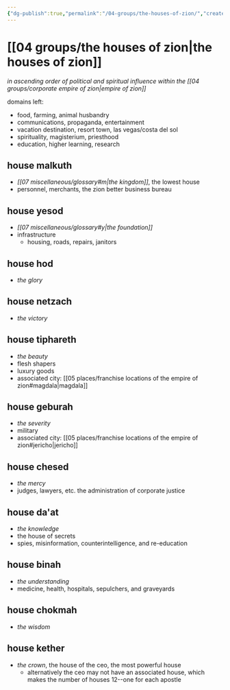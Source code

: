 ```yaml
---
{"dg-publish":true,"permalink":"/04-groups/the-houses-of-zion/","created":"2025-03-18T14:57:52.152-05:00","updated":"2025-04-29T13:28:19.138-05:00"}
---
```


# [[04 groups/the houses of zion\|the houses of zion]]
*in ascending order of political and spiritual influence within the [[04 groups/corporate empire of zion\|empire of zion]]*

domains left:
- food, farming, animal husbandry
- communications, propaganda, entertainment
- vacation destination, resort town, las vegas/costa del sol
- spirituality, magisterium, priesthood
- education, higher learning, research
## house malkuth
 - *[[07 miscellaneous/glossary#m\|the kingdom]]*, the lowest house
 - personnel, merchants, the zion better business bureau
## house yesod
 - *[[07 miscellaneous/glossary#y\|the foundation]]*
 - infrastructure
	 - housing, roads, repairs, janitors
## house hod
- *the glory*
## house netzach
- *the victory*
## house tiphareth
- *the beauty*
- flesh shapers
- luxury goods
- associated city: [[05 places/franchise locations of the empire of zion#magdala\|magdala]]
## house geburah
- *the severity*
- military
- associated city: [[05 places/franchise locations of the empire of zion#jericho\|jericho]]
## house chesed
- *the mercy*
- judges, lawyers, etc. the administration of corporate justice
## house da'at
- *the knowledge*
- the house of secrets
- spies, misinformation, counterintelligence, and re-education
## house binah
- *the understanding*
- medicine, health, hospitals, sepulchers, and graveyards
## house chokmah
- *the wisdom*
## house kether
- *the crown*, the house of the ceo, the most powerful house
	- alternatively the ceo may not have an associated house, which makes the number of houses 12--one for each apostle
